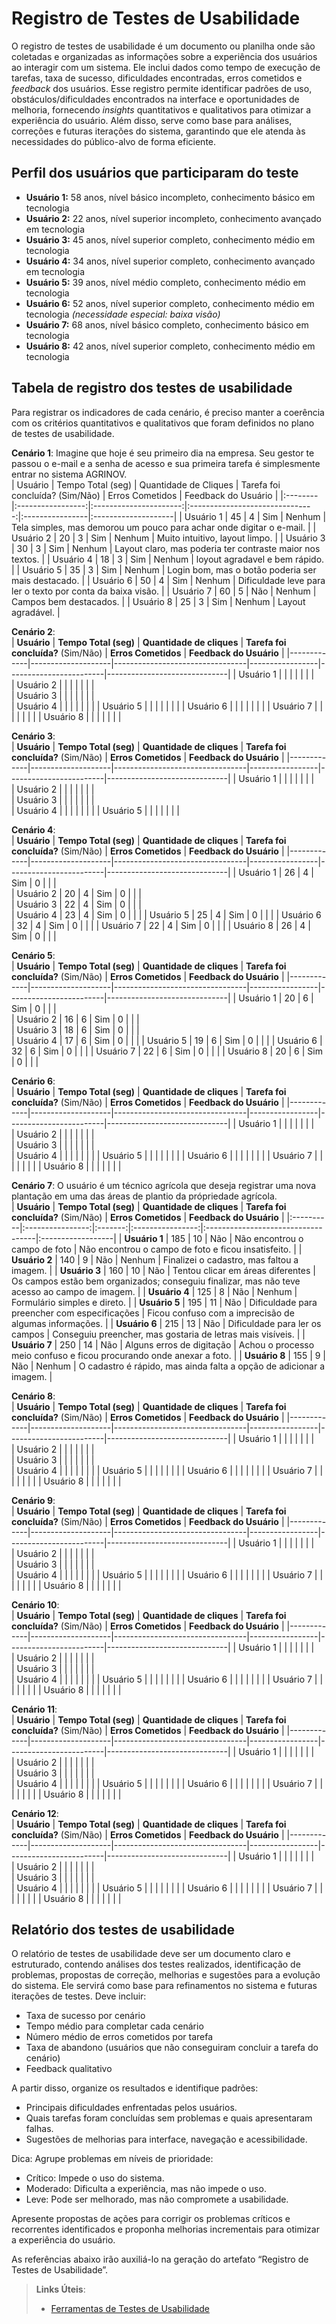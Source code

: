 # Registro de Testes de Usabilidade

O registro de testes de usabilidade é um documento ou planilha onde são coletadas e organizadas as informações sobre a experiência dos usuários ao interagir com um sistema. Ele inclui dados como tempo de execução de tarefas, taxa de sucesso, dificuldades encontradas, erros cometidos e _feedback_ dos usuários. Esse registro permite identificar padrões de uso, obstáculos/dificuldades encontrados na interface e oportunidades de melhoria, fornecendo _insights_ quantitativos e qualitativos para otimizar a experiência do usuário. Além disso, serve como base para análises, correções e futuras iterações do sistema, garantindo que ele atenda às necessidades do público-alvo de forma eficiente.


## Perfil dos usuários que participaram do teste

- **Usuário 1:** 58 anos, nível básico incompleto, conhecimento básico em tecnologia  
- **Usuário 2:** 22 anos, nível superior incompleto, conhecimento avançado em tecnologia  
- **Usuário 3:** 45 anos, nível superior completo, conhecimento médio em tecnologia  
- **Usuário 4:** 34 anos, nível superior completo, conhecimento avançado em tecnologia  
- **Usuário 5:** 39 anos, nível médio completo, conhecimento médio em tecnologia  
- **Usuário 6:** 52 anos, nível superior completo, conhecimento médio em tecnologia *(necessidade especial: baixa visão)*  
- **Usuário 7:** 68 anos, nível básico completo, conhecimento básico em tecnologia  
- **Usuário 8:** 42 anos, nível superior completo, conhecimento médio em tecnologia

## Tabela de registro dos testes de usabilidade  

Para registrar os indicadores de cada cenário, é preciso manter a coerência com os critérios quantitativos e qualitativos que foram definidos no plano de testes de usabilidade.


**Cenário 1**: Imagine que hoje é seu primeiro dia na empresa. Seu gestor te passou o e-mail e a senha de acesso e sua primeira tarefa é simplesmente entrar no sistema AGRINOV.          
| Usuário | Tempo Total (seg) | Quantidade de Cliques | Tarefa foi concluída? (Sim/Não) | Erros Cometidos | Feedback do Usuário |
|:--------|:-----------------:|:----------------------:|:-------------------------------:|:----------------|:--------------------|
| Usuário 1 | 45 | 4 | Sim | Nenhum | Tela simples, mas demorou um pouco para achar onde digitar o e-mail. |
| Usuário 2 | 20 | 3 | Sim | Nenhum | Muito intuitivo, layout limpo. |
| Usuário 3 | 30 | 3 | Sim | Nenhum | Layout claro, mas poderia ter contraste maior nos textos. |
| Usuário 4 | 18 | 3 | Sim | Nenhum | loyout agradavel e bem rápido. |
| Usuário 5 | 35 | 3 | Sim | Nenhum | Login bom, mas o botão poderia ser mais destacado. |
| Usuário 6 | 50 | 4 | Sim | Nenhum | Dificuldade leve para ler o texto por conta da baixa visão. |
| Usuário 7 | 60 | 5 | Não | Nenhum | Campos bem destacados. |
| Usuário 8 | 25 | 3 | Sim | Nenhum | Layout agradável. |

**Cenário 2**:         
| **Usuário**  | **Tempo Total (seg)** | **Quantidade de cliques** | **Tarefa foi concluída?** (Sim/Não) | **Erros Cometidos** | **Feedback do Usuário** |
|-------------|--------------------|---------------------------------|-----------------|------------------------|------------------------------|
| Usuário 1    |                    |                                 |                 |                        |                              |                     |      
| Usuário 2    |                    |                                 |                 |                        |                              |                     |      
| Usuário 3    |                    |                                 |                 |                        |                              |                     |  
| Usuário 4    |                    |                                 |                 |                        |                              |                     | 
| Usuário 5    |                    |                                 |                 |                        |                              |                     | 
| Usuário 6    |                    |                                 |                 |                        |                              |                     | 
| Usuário 7    |                    |                                 |                 |                        |                              |                     | 
| Usuário 8    |                    |                                 |                 |                        |                              |                     | 

**Cenário 3**:         
| **Usuário**  | **Tempo Total (seg)** | **Quantidade de cliques** | **Tarefa foi concluída?** (Sim/Não) | **Erros Cometidos** | **Feedback do Usuário** |
|-------------|--------------------|---------------------------------|-----------------|------------------------|------------------------------|
| Usuário 1   |                    |                                 |                 |                        |                              |                     |      
| Usuário 2   |                    |                                 |                 |                        |                              |                     |      
| Usuário 3   |                    |                                 |                 |                        |                              |                     |  
| Usuário 4   |                    |                                 |                 |                        |                              |                     | 
| Usuário 5   |                    |                                 |                 |                        |                              |                     | 

**Cenário 4**:         
| **Usuário**  | **Tempo Total (seg)** | **Quantidade de cliques** | **Tarefa foi concluída?** (Sim/Não) | **Erros Cometidos** | **Feedback do Usuário** |
|-------------|--------------------|---------------------------------|-----------------|------------------------|------------------------------|
| Usuário 1    |          26           |                      4           |         Sim        |         0              |                              |                     |      
| Usuário 2    |           20         |                      4           |         Sim        |         0              |                              |                     |      
| Usuário 3    |           22          |                     4            |         Sim        |         0              |                              |                     |  
| Usuário 4    |           23          |                      4           |         Sim        |         0              |                              |                     | 
| Usuário 5    |           25          |                      4           |         Sim        |         0              |                              |                     | 
| Usuário 6    |           32          |                      4           |         Sim        |         0              |                              |                     | 
| Usuário 7    |           22          |                      4           |         Sim        |         0              |                              |                     | 
| Usuário 8    |           26          |                       4          |         Sim        |         0              |                              |                     | 

**Cenário 5**:         
| **Usuário**  | **Tempo Total (seg)** | **Quantidade de cliques** | **Tarefa foi concluída?** (Sim/Não) | **Erros Cometidos** | **Feedback do Usuário** |
|-------------|--------------------|---------------------------------|-----------------|------------------------|------------------------------|
| Usuário 1    |         20         |                 6               |         Sim        |            0            |                              |                     |      
| Usuário 2    |         16         |                 6               |         Sim        |            0            |                              |                     |      
| Usuário 3    |         18         |                 6               |         Sim        |            0            |                              |                     |  
| Usuário 4    |         17         |                 6               |         Sim        |            0            |                              |                     | 
| Usuário 5    |         19         |                 6               |         Sim        |            0            |                              |		              |
| Usuário 6    |         32         |                 6               |         Sim        |            0            |                              |                     | 
| Usuário 7    |         22         |                 6               |         Sim        |            0            |                              |                     | 
| Usuário 8    |         20         |                 6               |         Sim        |            0            |                              |                     | 

**Cenário 6**:         
| **Usuário**  | **Tempo Total (seg)** | **Quantidade de cliques** | **Tarefa foi concluída?** (Sim/Não) | **Erros Cometidos** | **Feedback do Usuário** |
|-------------|--------------------|---------------------------------|-----------------|------------------------|------------------------------|
| Usuário 1    |                    |                                 |                 |                        |                              |                     |      
| Usuário 2    |                    |                                 |                 |                        |                              |                     |      
| Usuário 3    |                    |                                 |                 |                        |                              |                     |  
| Usuário 4    |                    |                                 |                 |                        |                              |                     | 
| Usuário 5    |                    |                                 |                 |                        |                              |                     | 
| Usuário 6    |                    |                                 |                 |                        |                              |                     | 
| Usuário 7    |                    |                                 |                 |                        |                              |                     | 
| Usuário 8    |                    |                                 |                 |                        |                              |                     | 

**Cenário 7**:  O usuário é um técnico agrícola que deseja registrar uma nova plantação em uma das áreas de plantio da própriedade agrícola.       
| **Usuário**  | **Tempo Total (seg)** | **Quantidade de cliques** | **Tarefa foi concluída?** (Sim/Não) | **Erros Cometidos** | **Feedback do Usuário** |
|:----------|:----------------:|:-------:|:----------------:|:-----------------------------------|:------------------|
| **Usuário 1** | 185             | 10      | Não              | Não encontrou o campo de foto       | Não encontrou o campo de foto e ficou insatisfeito. |
| **Usuário 2** | 140             | 9       | Não              | Nenhum                               | Finalizei o cadastro, mas faltou a imagem. |
| **Usuário 3** | 160             | 10      | Não              | Tentou clicar em áreas diferentes    | Os campos estão bem organizados; conseguiu finalizar, mas não teve acesso ao campo de imagem. |
| **Usuário 4** | 125             | 8       | Não              | Nenhum                               | Formulário simples e direto. |
| **Usuário 5** | 195             | 11      | Não              | Dificuldade para preencher com especificações | Ficou confuso com a imprecisão de algumas informações. |
| **Usuário 6** | 215             | 13      | Não              | Dificuldade para ler os campos       | Conseguiu preencher, mas gostaria de letras mais visíveis. |
| **Usuário 7** | 250             | 14      | Não              | Alguns erros de digitação             | Achou o processo meio confuso e ficou procurando onde anexar a foto. |
| **Usuário 8** | 155             | 9       | Não              | Nenhum                               | O cadastro é rápido, mas ainda falta a opção de adicionar a imagem. |


**Cenário 8**:         
| **Usuário**  | **Tempo Total (seg)** | **Quantidade de cliques** | **Tarefa foi concluída?** (Sim/Não) | **Erros Cometidos** | **Feedback do Usuário** |
|-------------|--------------------|---------------------------------|-----------------|------------------------|------------------------------|
| Usuário 1    |                    |                                 |                 |                        |                              |                     |      
| Usuário 2    |                    |                                 |                 |                        |                              |                     |      
| Usuário 3    |                    |                                 |                 |                        |                              |                     |  
| Usuário 4    |                    |                                 |                 |                        |                              |                     | 
| Usuário 5    |                    |                                 |                 |                        |                              |                     | 
| Usuário 6    |                    |                                 |                 |                        |                              |                     | 
| Usuário 7    |                    |                                 |                 |                        |                              |                     | 
| Usuário 8    |                    |                                 |                 |                        |                              |                     | 

**Cenário 9**:         
| **Usuário**  | **Tempo Total (seg)** | **Quantidade de cliques** | **Tarefa foi concluída?** (Sim/Não) | **Erros Cometidos** | **Feedback do Usuário** |
|-------------|--------------------|---------------------------------|-----------------|------------------------|------------------------------|
| Usuário 1    |                    |                                 |                 |                        |                              |                     |      
| Usuário 2    |                    |                                 |                 |                        |                              |                     |      
| Usuário 3    |                    |                                 |                 |                        |                              |                     |  
| Usuário 4    |                    |                                 |                 |                        |                              |                     | 
| Usuário 5    |                    |                                 |                 |                        |                              |                     | 
| Usuário 6    |                    |                                 |                 |                        |                              |                     | 
| Usuário 7    |                    |                                 |                 |                        |                              |                     | 
| Usuário 8    |                    |                                 |                 |                        |                              |                     | 

**Cenário 10**:         
| **Usuário**  | **Tempo Total (seg)** | **Quantidade de cliques** | **Tarefa foi concluída?** (Sim/Não) | **Erros Cometidos** | **Feedback do Usuário** |
|-------------|--------------------|---------------------------------|-----------------|------------------------|------------------------------|
| Usuário 1    |                    |                                 |                 |                        |                              |                     |      
| Usuário 2    |                    |                                 |                 |                        |                              |                     |      
| Usuário 3    |                    |                                 |                 |                        |                              |                     |  
| Usuário 4    |                    |                                 |                 |                        |                              |                     | 
| Usuário 5    |                    |                                 |                 |                        |                              |                     | 
| Usuário 6    |                    |                                 |                 |                        |                              |                     | 
| Usuário 7    |                    |                                 |                 |                        |                              |                     | 
| Usuário 8    |                    |                                 |                 |                        |                              |                     | 

**Cenário 11**:         
| **Usuário**  | **Tempo Total (seg)** | **Quantidade de cliques** | **Tarefa foi concluída?** (Sim/Não) | **Erros Cometidos** | **Feedback do Usuário** |
|-------------|--------------------|---------------------------------|-----------------|------------------------|------------------------------|
| Usuário 1    |                    |                                 |                 |                        |                              |                     |      
| Usuário 2    |                    |                                 |                 |                        |                              |                     |      
| Usuário 3    |                    |                                 |                 |                        |                              |                     |  
| Usuário 4    |                    |                                 |                 |                        |                              |                     | 
| Usuário 5    |                    |                                 |                 |                        |                              |                     | 
| Usuário 6    |                    |                                 |                 |                        |                              |                     | 
| Usuário 7    |                    |                                 |                 |                        |                              |                     | 
| Usuário 8    |                    |                                 |                 |                        |                              |                     | 

**Cenário 12**:         
| **Usuário**  | **Tempo Total (seg)** | **Quantidade de cliques** | **Tarefa foi concluída?** (Sim/Não) | **Erros Cometidos** | **Feedback do Usuário** |
|-------------|--------------------|---------------------------------|-----------------|------------------------|------------------------------|
| Usuário 1    |                    |                                 |                 |                        |                              |                     |      
| Usuário 2    |                    |                                 |                 |                        |                              |                     |      
| Usuário 3    |                    |                                 |                 |                        |                              |                     |  
| Usuário 4    |                    |                                 |                 |                        |                              |                     | 
| Usuário 5    |                    |                                 |                 |                        |                              |                     | 
| Usuário 6    |                    |                                 |                 |                        |                              |                     | 
| Usuário 7    |                    |                                 |                 |                        |                              |                     | 
| Usuário 8    |                    |                                 |                 |                        |                              |                     | 




## Relatório dos testes de usabilidade 

O relatório de testes de usabilidade deve ser um documento claro e estruturado, contendo análises dos testes realizados, identificação de problemas, propostas de correção, melhorias e sugestões para a evolução do sistema. 
Ele servirá como base para refinamentos no sistema e futuras iterações de testes.
Deve incluir: 
- Taxa de sucesso por cenário
- Tempo médio para completar cada cenário
- Número médio de erros cometidos por tarefa
- Taxa de abandono (usuários que não conseguiram concluir a tarefa do cenário)
- Feedback qualitativo
  
A partir disso, organize os resultados e identifique padrões:
- Principais dificuldades enfrentadas pelos usuários.
- Quais tarefas foram concluídas sem problemas e quais apresentaram falhas.
- Sugestões de melhorias para interface, navegação e acessibilidade.

Dica: Agrupe problemas em níveis de prioridade:
- Crítico: Impede o uso do sistema.
- Moderado: Dificulta a experiência, mas não impede o uso.
- Leve: Pode ser melhorado, mas não compromete a usabilidade.

Apresente propostas de ações para corrigir os problemas críticos e recorrentes identificados e proponha melhorias incrementais para otimizar a experiência do usuário.

As referências abaixo irão auxiliá-lo na geração do artefato “Registro de Testes de Usabilidade”.

> **Links Úteis**:
> - [Ferramentas de Testes de Usabilidade](https://www.usability.gov/how-to-and-tools/resources/templates.html)
